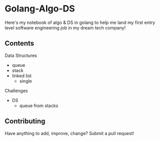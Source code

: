 # Golang-Algo-DS

Here's my notebook of algo & DS in golang to help me land my first entry level software engineering job in my dream tech company!

## Contents

Data Structures
- queue
- stack
- linked list
    - single

Challenges
- DS
    - queue from stacks

## Contributing

Have anything to add, improve, change? Submit a pull request!